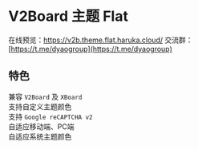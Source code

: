 # V2Board 主题 Flat

在线预览：https://v2b.theme.flat.haruka.cloud/
交流群：[https://t.me/dyaogroup](https://t.me/dyaogroup) 

## 特色
兼容 `V2Board` 及 `XBoard`  
支持自定义主题颜色  
支持 `Google reCAPTCHA v2`  
自适应移动端、PC端  
自适应系统主题颜色  
